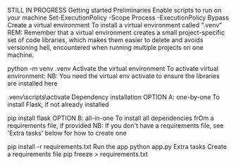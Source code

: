 STILL IN PROGRESS
Getting started
Preliminaries
Enable scripts to run on your machine
Set-ExecutionPolicy -Scope Process -ExecutionPolicy Bypass
Create a virtual environment
To install a virtual environment called ".venv" REM: Remember that a virtual environment creates a small project-specific set of code libraries, which makes them easier to delete and avoids versioning hell, encountered when running multiple projects on one machine.

python -m venv .venv
Activate the virtual environment
To activate virtual environment: NB: You need the virtual env activate to ensure the libraries are installed here

.venv\scripts\activate
Dependency installation
OPTION A: one-by-one
To install Flask, if not already installed

pip install flask
OPTION B: all-in-one
To install all dependencies frOm a requirements file, if provided NB: If you don't have a requirements file, see 'Extra tasks' below for how to create one

pip install -r requirements.txt
Run the app
python app.py
Extra tasks
Create a requirements file
pip freeze > requirements.txt
